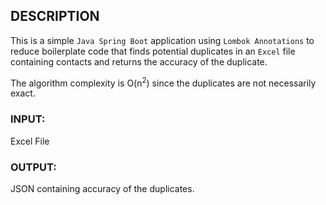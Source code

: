 ## DESCRIPTION

This is a simple `Java Spring Boot` application using `Lombok Annotations` to reduce boilerplate code that finds
potential duplicates in an `Excel` file containing contacts and returns the accuracy of the duplicate.
<p>The algorithm complexity is O(n<sup>2</sup>) since the duplicates are not necessarily exact.

### INPUT:

Excel File

### OUTPUT:

JSON containing accuracy of the duplicates.

